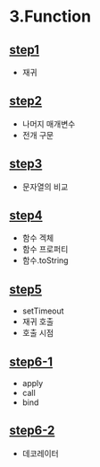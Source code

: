 # 3.Function

## [step1](/Part1/3.Function/step1.md)

- 재귀

## [step2](/Part1/3.Function/step2.md)

- 나머지 매개변수
- 전개 구문

## [step3](/Part1/3.Function/step3.md)

- 문자열의 비교

## [step4](/Part1/3.Function/step4.md)

- 함수 겍체
- 함수 프로퍼티
- 함수.toString

## [step5](/Part1/3.Function/step5.md)

- setTimeout
- 재귀 호출
- 호출 시점

## [step6-1](/Part1/3.Function/step6-1.md)

- apply
- call
- bind

## [step6-2](/Part1/3.Function/step6-2.md)

- 데코레이터
